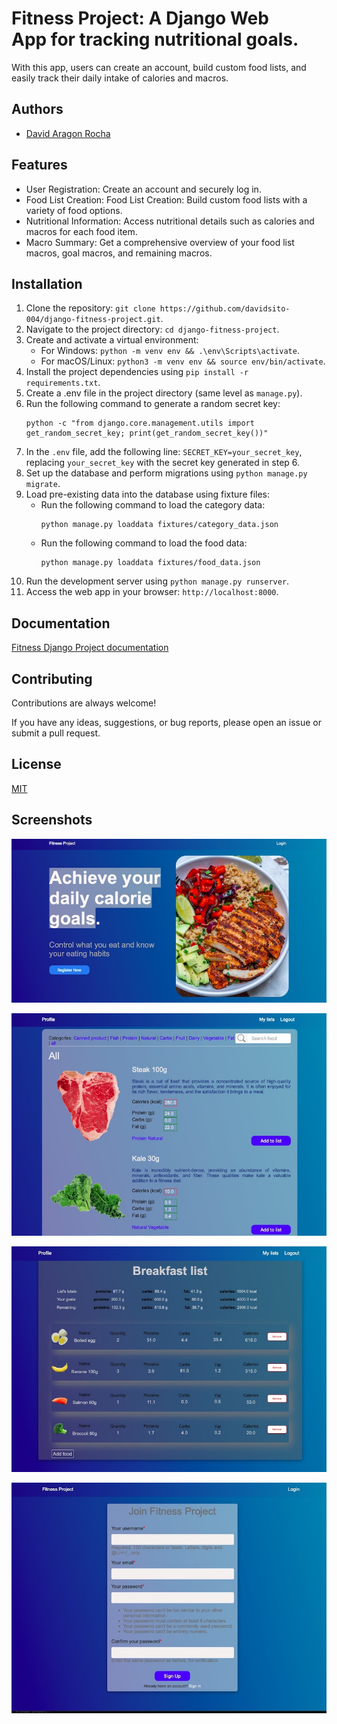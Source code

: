 
# Fitness Project: A Django Web App for tracking nutritional goals.

With this app, users can create an account, build custom food lists, and easily track their daily intake of calories and macros.


## Authors

- [David Aragon Rocha](https://www.github.com/davidsito-004)


## Features

- User Registration: Create an account and securely log in.
- Food List Creation: Food List Creation: Build custom food lists with a variety of food options.
- Nutritional Information: Access nutritional details such as calories and macros for each food item.
- Macro Summary: Get a comprehensive overview of your food list macros, goal macros, and remaining macros.



## Installation

1. Clone the repository: `git clone https://github.com/davidsito-004/django-fitness-project.git`.
2. Navigate to the project directory: `cd django-fitness-project`.
3. Create and activate a virtual environment:
   - For Windows: `python -m venv env && .\env\Scripts\activate`.
   - For macOS/Linux: `python3 -m venv env && source env/bin/activate`.
4. Install the project dependencies using `pip install -r requirements.txt`.
5. Create a .env file in the project directory (same level as `manage.py`).
6. Run the following command to generate a random secret key:
   ```
   python -c "from django.core.management.utils import get_random_secret_key; print(get_random_secret_key())"
   ```
7. In the `.env` file, add the following line:
   `SECRET_KEY=your_secret_key`, replacing `your_secret_key` with the secret key generated in step 6.
7. Set up the database and perform migrations using `python manage.py migrate`.
8. Load pre-existing data into the database using fixture files:
   - Run the following command to load the category data:
     ```
     python manage.py loaddata fixtures/category_data.json
     ```
   - Run the following command to load the food data:
     ```
     python manage.py loaddata fixtures/food_data.json
     ```
9. Run the development server using `python manage.py runserver`.
10. Access the web app in your browser: `http://localhost:8000`.

## Documentation

[Fitness Django Project documentation](https://davidsito-004.github.io/django-fitness-project/)

    
## Contributing

Contributions are always welcome!

If you have any ideas, suggestions, or bug reports, please open an issue or submit a pull request.


## License

[MIT](LICENSE.txt)


## Screenshots

![home](https://github.com/davidsito-004/image-hosting/blob/main/fitness-project-home.jpg?raw=true)

![foods](https://github.com/davidsito-004/image-hosting/blob/main/fitness-project-foods.jpg?raw=true)

![list](https://github.com/davidsito-004/image-hosting/blob/main/fitness-project-list.jpg?raw=true)

![register](https://github.com/davidsito-004/image-hosting/blob/main/fitness-project-register.jpg?raw=true)

